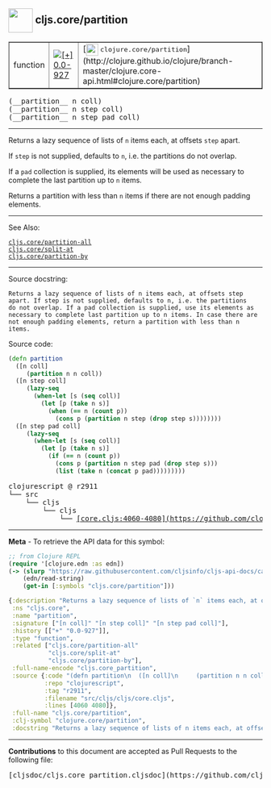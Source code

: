 ## <img width="48px" valign="middle" src="http://i.imgur.com/Hi20huC.png"> cljs.core/partition

 <table border="1">
<tr>

<td>function</td>
<td><a href="https://github.com/cljsinfo/cljs-api-docs/tree/0.0-927"><img valign="middle" alt="[+] 0.0-927" src="https://img.shields.io/badge/+-0.0--927-lightgrey.svg"></a> </td>
<td>
[<img height="24px" valign="middle" src="http://i.imgur.com/1GjPKvB.png"> <samp>clojure.core/partition</samp>](http://clojure.github.io/clojure/branch-master/clojure.core-api.html#clojure.core/partition)
</td>
</tr>
</table>

 <samp>
(__partition__ n coll)<br>
</samp>
 <samp>
(__partition__ n step coll)<br>
</samp>
 <samp>
(__partition__ n step pad coll)<br>
</samp>

---

Returns a lazy sequence of lists of `n` items each, at offsets `step` apart.

If `step` is not supplied, defaults to `n`, i.e. the partitions do not overlap.

If a `pad` collection is supplied, its elements will be used as necessary to
complete the last partition up to `n` items.

Returns a partition with less than `n` items if there are not enough padding
elements.

---


See Also:

[`cljs.core/partition-all`](cljs.core_partition-all.md)<br>
[`cljs.core/split-at`](cljs.core_split-at.md)<br>
[`cljs.core/partition-by`](cljs.core_partition-by.md)<br>

---

Source docstring:

```
Returns a lazy sequence of lists of n items each, at offsets step
apart. If step is not supplied, defaults to n, i.e. the partitions
do not overlap. If a pad collection is supplied, use its elements as
necessary to complete last partition up to n items. In case there are
not enough padding elements, return a partition with less than n items.
```

Source code:

```clj
(defn partition
  ([n coll]
     (partition n n coll))
  ([n step coll]
     (lazy-seq
       (when-let [s (seq coll)]
         (let [p (take n s)]
           (when (== n (count p))
             (cons p (partition n step (drop step s))))))))
  ([n step pad coll]
     (lazy-seq
       (when-let [s (seq coll)]
         (let [p (take n s)]
           (if (== n (count p))
             (cons p (partition n step pad (drop step s)))
             (list (take n (concat p pad)))))))))
```

 <pre>
clojurescript @ r2911
└── src
    └── cljs
        └── cljs
            └── <ins>[core.cljs:4060-4080](https://github.com/clojure/clojurescript/blob/r2911/src/cljs/cljs/core.cljs#L4060-L4080)</ins>
</pre>


---

__Meta__ - To retrieve the API data for this symbol:

```clj
;; from Clojure REPL
(require '[clojure.edn :as edn])
(-> (slurp "https://raw.githubusercontent.com/cljsinfo/cljs-api-docs/catalog/cljs-api.edn")
    (edn/read-string)
    (get-in [:symbols "cljs.core/partition"]))
```

```clj
{:description "Returns a lazy sequence of lists of `n` items each, at offsets `step` apart.\n\nIf `step` is not supplied, defaults to `n`, i.e. the partitions do not overlap.\n\nIf a `pad` collection is supplied, its elements will be used as necessary to\ncomplete the last partition up to `n` items.\n\nReturns a partition with less than `n` items if there are not enough padding\nelements.",
 :ns "cljs.core",
 :name "partition",
 :signature ["[n coll]" "[n step coll]" "[n step pad coll]"],
 :history [["+" "0.0-927"]],
 :type "function",
 :related ["cljs.core/partition-all"
           "cljs.core/split-at"
           "cljs.core/partition-by"],
 :full-name-encode "cljs.core_partition",
 :source {:code "(defn partition\n  ([n coll]\n     (partition n n coll))\n  ([n step coll]\n     (lazy-seq\n       (when-let [s (seq coll)]\n         (let [p (take n s)]\n           (when (== n (count p))\n             (cons p (partition n step (drop step s))))))))\n  ([n step pad coll]\n     (lazy-seq\n       (when-let [s (seq coll)]\n         (let [p (take n s)]\n           (if (== n (count p))\n             (cons p (partition n step pad (drop step s)))\n             (list (take n (concat p pad)))))))))",
          :repo "clojurescript",
          :tag "r2911",
          :filename "src/cljs/cljs/core.cljs",
          :lines [4060 4080]},
 :full-name "cljs.core/partition",
 :clj-symbol "clojure.core/partition",
 :docstring "Returns a lazy sequence of lists of n items each, at offsets step\napart. If step is not supplied, defaults to n, i.e. the partitions\ndo not overlap. If a pad collection is supplied, use its elements as\nnecessary to complete last partition up to n items. In case there are\nnot enough padding elements, return a partition with less than n items."}

```

---

__Contributions__ to this document are accepted as Pull Requests to the following file:

 <pre>
[cljsdoc/cljs.core_partition.cljsdoc](https://github.com/cljsinfo/cljs-api-docs/blob/master/cljsdoc/cljs.core_partition.cljsdoc)
</pre>

